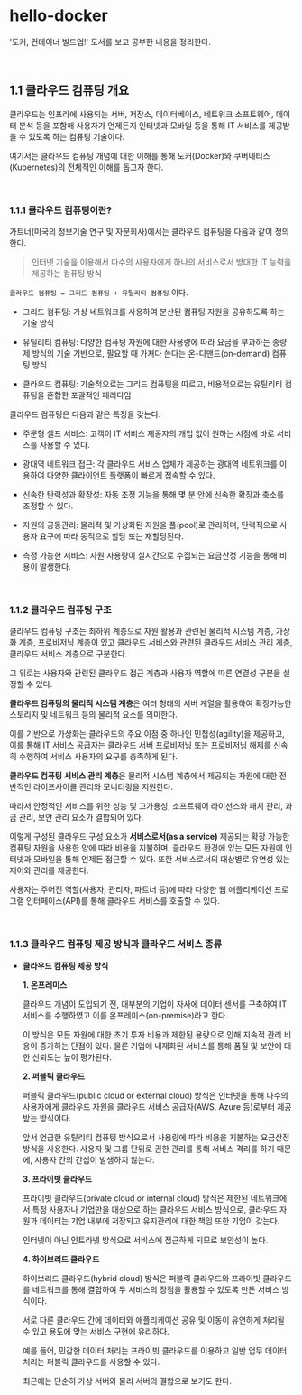 # hello-docker

'도커, 컨테이너 빌드업!' 도서를 보고 공부한 내용을 정리한다.

<br>

## 1.1 클라우드 컴퓨팅 개요

클라우드는 인프라에 사용되는 서버, 저장소, 데이터베이스, 네트워크 소프트웨어, 데이터 분석 등을 포함해 사용자가 언제든지 인터넷과 모바일 등을 통해 IT 서비스를 제공받을 수 있도록 하는 컴퓨팅 기술이다.

여기서는 클라우드 컴퓨팅 개념에 대한 이해를 통해 도커(Docker)와 쿠버네티스(Kubernetes)의 전체적인 이해를 돕고자 한다.

<br>

### 1.1.1 클라우드 컴퓨팅이란?

가트너(미국의 정보기술 연구 및 자문회사)에서는 클라우드 컴퓨팅을 다음과 같이 정의한다.

> 인터넷 기술을 이용해서 다수의 사용자에게 하나의 서비스로서 방대한 IT 능력을 제공하는 컴퓨팅 방식

`클라우드 컴퓨팅 = 그리드 컴퓨팅 + 유틸리티 컴퓨팅` 이다.

- 그리드 컴퓨팅: 가상 네트워크를 사용하여 분산된 컴퓨팅 자원을 공유하도록 하는 기술 방식

- 유틸리티 컴퓨팅: 다양한 컴퓨팅 자원에 대한 사용량에 따라 요금을 부과하는 종량제 방식의 기술 기반으로, 필요할 때 가져다 쓴다는 온-디맨드(on-demand) 컴퓨팅 방식

- 클라우드 컴퓨팅: 기술적으로는 그리드 컴퓨팅을 따르고, 비용적으로는 유틸리티 컴퓨팅을 혼합한 포괄적인 패러다임

클라우드 컴퓨팅은 다음과 같은 특징을 갖는다.

- 주문형 셀프 서비스: 고객이 IT 서비스 제공자의 개입 없이 원하는 시점에 바로 서비스를 사용할 수 있다.

- 광대역 네트워크 접근: 각 클라우드 서비스 업체가 제공하는 광대역 네트워크를 이용하여 다양한 클라이언트 플랫폼이 빠르게 접속할 수 있다.

- 신속한 탄력성과 확장성: 자동 조정 기능을 통해 몇 분 안에 신속한 확장과 축소를 조정할 수 있다.

- 자원의 공동관리: 물리적 및 가상화된 자원을 풀(pool)로 관리하며, 탄력적으로 사용자 요구에 따라 동적으로 할당 또는 재할당된다.

- 측정 가능한 서비스: 자원 사용량이 실시간으로 수집되는 요금산정 기능을 통해 비용이 발생한다.

<br>

### 1.1.2 클라우드 컴퓨팅 구조

클라우드 컴퓨팅 구조는 최하위 계층으로 자원 활용과 관련된 물리적 시스템 계층, 가상화 계층, 프로비저닝 계층이 있고 클라우드 서비스와 관련된 클라우드 서비스 관리 계층, 클라우드 서비스 계층으로 구분한다.

그 위로는 사용자와 관련된 클라우드 접근 계층과 사용자 역할에 따른 연결성 구분을 설정할 수 있다.

**클라우드 컴퓨팅의 물리적 시스템 계층**은 여러 형태의 서버 계열을 활용하여 확장가능한 스토리지 및 네트워크 등의 물리적 요소를 의미한다.

이를 기반으로 가상화는 클라우드의 주요 이점 중 하나인 민첩성(agility)을 제공하고, 이를 통해 IT 서비스 공급자는 클라우드 서버 프로비저닝 또는 프로비저닝 해제를 신속히 수행하여 서비스 사용자의 요구를 충족하게 된다.

**클라우드 컴퓨팅 서비스 관리 계층**은 물리적 시스템 계층에서 제공되는 자원에 대한 전반적인 라이프사이클 관리와 모니터링을 지원한다.

따라서 안정적인 서비스를 위한 성능 및 고가용성, 소프트웨어 라이선스와 패치 관리, 과금 관리, 보안 관리 요소가 결합되어 있다.

이렇게 구성된 클라우드 구성 요소가 **서비스로서(as a service)** 제공되는 확장 가능한 컴퓨팅 자원을 사용한 양에 따라 비용을 지불하며, 클라우드 환경에 있는 모든 자원에 인터넷과 모바일을 통해 언제든 접근할 수 있다. 또한 서비스로서의 대상별로 유연성 있는 제어와 관리를 제공한다.

사용자는 주어진 역할(사용자, 관리자, 파트너 등)에 따라 다양한 웹 애플리케이션 프로그램 인터페이스(API)를 통해 클라우드 서비스를 호출할 수 있다.

<br>

### 1.1.3 클라우드 컴퓨팅 제공 방식과 클라우드 서비스 종류

- **클라우드 컴퓨팅 제공 방식**

  **1. 온프레미스**

  클라우드 개념이 도입되기 전, 대부분의 기업이 자사에 데이터 센서를 구축하여 IT 서비스를 수행하였고 이를 온프레미스(on-premise)라고 한다.

  이 방식은 모든 자원에 대한 초기 투자 비용과 제한된 용량으로 인해 지속적 관리 비용이 증가하는 단점이 있다. 물론 기업에 내재화된 서비스를 통해 품질 및 보안에 대한 신뢰도는 높이 평가된다.

  **2. 퍼블릭 클라우드**

  퍼블릭 클라우드(public cloud or external cloud) 방식은 인터넷을 통해 다수의 사용자에게 클라우드 자원을 클라우드 서비스 공급자(AWS, Azure 등)로부터 제공받는 방식이다.

  앞서 언급한 유틸리티 컴퓨팅 방식으로서 사용량에 따라 비용을 지불하는 요금산정 방식을 사용한다. 사용자 및 그룹 단위로 권한 관리를 통해 서비스 격리를 하기 때문에, 사용자 간의 간섭이 발생하지 않는다.

  **3. 프라이빗 클라우드**

  프라이빗 클라우드(private cloud or internal cloud) 방식은 제한된 네트워크에서 특정 사용자나 기업만을 대상으로 하는 클라우드 서비스 방식으로, 클라우드 자원과 데이터는 기업 내부에 저장되고 유지관리에 대한 책임 또한 기업이 갖는다.

  인터넷이 아닌 인트라넷 방식으로 서비스에 접근하게 되므로 보안성이 높다.

  **4. 하이브리드 클라우드**

  하이브리드 클라우드(hybrid cloud) 방식은 퍼블릭 클라우드와 프라이빗 클라우드를 네트워크를 통해 결합하여 두 서비스의 장점을 활용할 수 있도록 만든 서비스 방식이다.

  서로 다른 클라우드 간에 데이터와 애플리케이션 공유 및 이동이 유연하게 처리될 수 있고 용도에 맞는 서비스 구현에 유리하다.

  예를 들어, 민감한 데이터 처리는 프라이빗 클라우드를 이용하고 일반 업무 데이터 처리는 퍼블릭 클라우드를 사용할 수 있다.

  최근에는 단순히 가상 서버와 물리 서버의 결합으로 보기도 한다.

<br>
